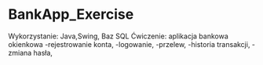 # BankApp_Exercise
Wykorzystanie: Java,Swing, Baz SQL
Ćwiczenie:
  aplikacja bankowa okienkowa
  -rejestrowanie konta,
  -logowanie,
  -przelew,
  -historia transakcji,
  -zmiana hasła,
